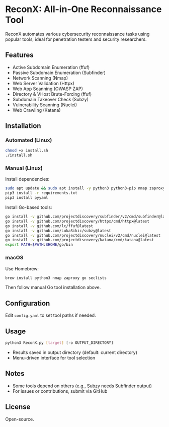# ReconX: All-in-One Reconnaissance Tool

ReconX automates various cybersecurity reconnaissance tasks using popular tools, ideal for penetration testers and security researchers.

## Features
- Active Subdomain Enumeration (ffuf)
- Passive Subdomain Enumeration (Subfinder)
- Network Scanning (Nmap)
- Web Server Validation (Httpx)
- Web App Scanning (OWASP ZAP)
- Directory & VHost Brute-Forcing (ffuf)
- Subdomain Takeover Check (Subzy)
- Vulnerability Scanning (Nuclei)
- Web Crawling (Katana)

## Installation

### Automated (Linux)
```bash
chmod +x install.sh
./install.sh
```

### Manual (Linux)
Install dependencies:
```bash
sudo apt update && sudo apt install -y python3 python3-pip nmap zaproxy golang-go seclists
pip3 install -r requirements.txt
pip3 install pyyaml
```
Install Go-based tools:
```bash
go install -v github.com/projectdiscovery/subfinder/v2/cmd/subfinder@latest
go install -v github.com/projectdiscovery/httpx/cmd/httpx@latest
go install -v github.com/lc/ffuf@latest
go install -v github.com/LukaSikic/subzy@latest
go install -v github.com/projectdiscovery/nuclei/v2/cmd/nuclei@latest
go install -v github.com/projectdiscovery/katana/cmd/katana@latest
export PATH=$PATH:$HOME/go/bin
```

### macOS
Use Homebrew:
```bash
brew install python3 nmap zaproxy go seclists
```
Then follow manual Go tool installation above.

## Configuration
Edit `config.yaml` to set tool paths if needed.

## Usage
```bash
python3 ReconX.py [target] [-o OUTPUT_DIRECTORY]
```
- Results saved in output directory (default: current directory)
- Menu-driven interface for tool selection

## Notes
- Some tools depend on others (e.g., Subzy needs Subfinder output)
- For issues or contributions, submit via GitHub

## License
Open-source.

